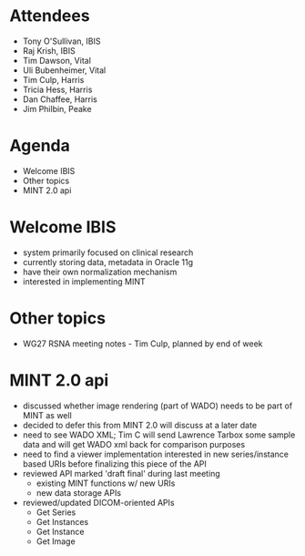 # Attendees #
  * Tony O'Sullivan, IBIS
  * Raj Krish, IBIS
  * Tim Dawson, Vital
  * Uli Bubenheimer, Vital
  * Tim Culp, Harris
  * Tricia Hess, Harris
  * Dan Chaffee, Harris
  * Jim Philbin, Peake

# Agenda #
  * Welcome IBIS
  * Other topics
  * MINT 2.0 api

# Welcome IBIS #
  * system primarily focused on clinical research
  * currently storing data, metadata in Oracle 11g
  * have their own normalization mechanism
  * interested in implementing MINT

# Other topics #
  * WG27 RSNA meeting notes - Tim Culp, planned by end of week

# MINT 2.0 api #
  * discussed whether image rendering (part of WADO) needs to be part of MINT as well
  * decided to defer this from MINT 2.0 will discuss at a later date
  * need to see WADO XML; Tim C will send Lawrence Tarbox some sample data and will get WADO xml back for comparison purposes
  * need to find a viewer implementation interested in new series/instance based URIs before finalizing this piece of the API
  * reviewed API marked 'draft final' during last meeting
    * existing MINT functions w/ new URIs
    * new data storage APIs
  * reviewed/updated DICOM-oriented APIs
    * Get Series
    * Get Instances
    * Get Instance
    * Get Image